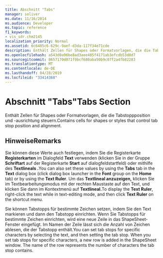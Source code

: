 ```yaml
---
title: Abschnitt "Tabs"
manager: soliver
ms.date: 11/16/2014
ms.audience: Developer
ms.topic: reference
f1_keywords:
- vis_sdr.chm2145
localization_priority: Normal
ms.assetid: 6c6485c6-629c-9aef-d3da-117f34e71cde
description: Enthält Zellen für Shapes oder Formatvorlagen, die die Tabstoppposition und -ausrichtung steuern.
ms.openlocfilehash: a543d0a96be8ad3aee485f4171ab3efcdb53d8d7
ms.sourcegitcommit: 8657170d071f9bcf680aba50b9c07f2a4fb82283
ms.translationtype: MT
ms.contentlocale: de-DE
ms.lasthandoff: 04/28/2019
ms.locfileid: "33414368"
---
```

# <a name="tabs-section"></a><span data-ttu-id="b7aca-103">Abschnitt "Tabs"</span><span class="sxs-lookup"><span data-stu-id="b7aca-103">Tabs Section</span></span>

<span data-ttu-id="b7aca-104">Enthält Zellen für Shapes oder Formatvorlagen, die die Tabstoppposition und -ausrichtung steuern.</span><span class="sxs-lookup"><span data-stu-id="b7aca-104">Contains cells for shapes or styles that control tab stop position and alignment.</span></span>
  
## <a name="remarks"></a><span data-ttu-id="b7aca-105">Hinweise</span><span class="sxs-lookup"><span data-stu-id="b7aca-105">Remarks</span></span>

<span data-ttu-id="b7aca-106">Sie können diese Werte auch festlegen, indem Sie die Registerkarte **Registerkarten** im Dialogfeld **Text** verwenden (klicken Sie in der Gruppe **Schriftart** auf der Registerkarte **Start** auf dialogfeldstartfeld) oder mithilfe des **Textlineals .**</span><span class="sxs-lookup"><span data-stu-id="b7aca-106">You can also set these values by using the **Tabs** tab in the **Text** dialog box (click dialog box launcher in the **Font** group on the **Home** tab) or by using the **Text Ruler**.</span></span> <span data-ttu-id="b7aca-107">Um das **Textlineal anzuzeigen,** klicken Sie im Textbearbeitungsmodus mit der rechten Maustaste auf den Text, und klicken Sie dann im Kontextmenü auf **Textlineal.**</span><span class="sxs-lookup"><span data-stu-id="b7aca-107">To display the **Text Ruler**, right-click the text while in text-editing mode, and then click **Text Ruler** on the shortcut menu.</span></span> 
  
<span data-ttu-id="b7aca-p102">Sie können Tabstopps für bestimmte Zeichen setzen, indem Sie den Text markieren und dann den Tabstopp einrichten. Wenn Sie Tabstopps für bestimmte Zeichen einrichten, wird eine neue Zeile in das ShapeSheet-Fenster eingefügt. Im Namen der Zeile lässt sich die Anzahl von Zeichen ablesen, die der Tabstopp enthält.</span><span class="sxs-lookup"><span data-stu-id="b7aca-p102">You can set tab stops for specific characters by selecting the text, and then setting the tab stop. When you set tab stops for specific characters, a new row is added in the ShapeSheet window. The name of the row represents the number of characters the tab stop contains.</span></span>
  

